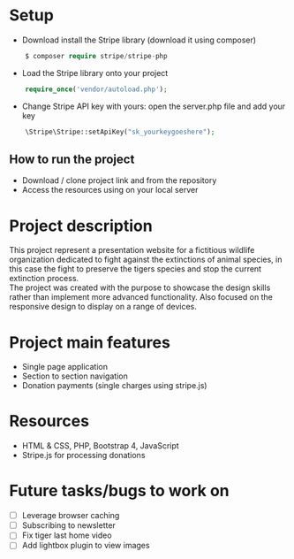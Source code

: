 
# Setup

- Download install the Stripe library (download it using composer)
```php
    $ composer require stripe/stripe-php
```

- Load the Stripe library onto your project
```php
    require_once('vendor/autoload.php');
```

- Change Stripe API key with yours: open the server.php file and add your key
```php
    \Stripe\Stripe::setApiKey("sk_yourkeygoeshere");
```


## How to run the project

- Download / clone project link and from the repository
- Access the resources using on your local server

# Project description

This project represent a presentation website for a fictitious wildlife organization dedicated to fight against the extinctions of animal species, in this case the fight to preserve the tigers species and stop the current extinction process. <br />
The project was created with the purpose to showcase the design skills rather than implement more advanced functionality. Also focused on the responsive design to display on a range of devices. <br />


# Project main features

- Single page application
- Section to section navigation
- Donation payments (single charges using stripe.js)


# Resources

- HTML & CSS, PHP, Bootstrap 4, JavaScript
- Stripe.js for processing donations

# Future tasks/bugs to work on

- [ ] Leverage browser caching
- [ ] Subscribing to newsletter
- [ ] Fix tiger last home video
- [ ] Add lightbox plugin to view images
